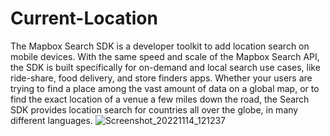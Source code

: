 # Current-Location
The Mapbox Search SDK is a developer toolkit to add location search on mobile devices. With the same speed and scale of the Mapbox Search API, the SDK is built specifically for on-demand and local search use cases, like ride-share, food delivery, and store finders apps. Whether your users are trying to find a place among the vast amount of data on a global map, or to find the exact location of a venue a few miles down the road, the Search SDK provides location search for countries all over the globe, in many different languages.
![Screenshot_20221114_121237](https://user-images.githubusercontent.com/97092169/201832746-a9430d99-bc38-4493-a9ee-7da53ee8cd81.png)
